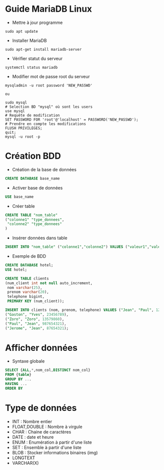 # Guide MariaDB Linux

* Mettre à jour programme 
```
sudo apt update
```
* Installer MariaDB
```
sudo apt-get install mariadb-server
```
* Vérifier statut du serveur 
```
systemctl status mariadb
```
* Modifier mot de passe root du serveur 
```
mysqladmin -u root password 'NEW_PASSWD'

ou 

sudo mysql
# Selection BD "mysql" où sont les users
use mysql
# Requête de modification
SET PASSWORD FOR 'root'@'localhost' = PASSWORD('NEW_PASSWD');
# Prendre en compte les modifications
FLUSH PRIVILEGES;
quit;
mysql -u root -p
```

# Création BDD 
* Création de la base de données
```SQL
CREATE DATABASE base_name
```
* Activer base de données
```SQL
USE base_name
```
* Créer table
```SQL
CREATE TABLE "nom_table"
("colonne1" "type_donnees",
 "colonne2" "type_donnees"
)
```
* Insérer données dans table
```SQL
INSERT INTO "nom_table" ("colonne1","colonne2") VALUES ("valeur1","valeur2")
```
* Exemple de BDD
```SQL
CREATE DATABASE hotel;
USE hotel;

CREATE TABLE clients 
(num_client int not null auto_increment, 
 nom varchar(25), 
 prenom varchar(20), 
 telephone bigint, 
 PRIMARY KEY (num_client));

INSERT INTO clients (nom, prenom, telephone) VALUES ("Jean", "Paul", 12345678), 
("Gaston", "Yves", 23456789), 
("Zoro", "Zoro", 13579860), 
("Paul", "Jean", 987654321), 
("Jerome", "Jean", 87654321);
```
# Afficher données
* Syntaxe globale
```SQL
SELECT {ALL,*,nom_col,DISTINCT nom_col} 
FROM {table}
GROUP BY ...
HAVING ...
ORDER BY
```
# Type de données
* INT : Nombre entier 
* FLOAT,DOUBLE : Nombre à virgule
* CHAR : Chaine de caractères
* DATE : date et heure
* ENUM : Enumération à partir d'une liste
* SET : Ensemble à partir d'une liste
* BLOB : Stocker informations binaires (img)
* LONGTEXT
* VARCHAR(X)